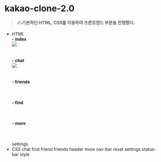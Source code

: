 # kakao-clone-2.0
>✍**기본적인 HTML, CSS를 이용하여 프론트엔드 부분을 진행했다.**
  * *HTML*
     <br>**- index**</br>
     ![](https://k.kakaocdn.net/dn/cIWuvd/btqyLJyomLW/8648o5aOwsH2F03ZtCUn1k/img.gif)
     <br></br>
    <br>**- chat**</br>
     ![](https://k.kakaocdn.net/dn/bFLI3O/btqyLKEe6KH/GbADfklKPzCP9BRIvZNHnK/img.gif)
    <br></br>
    <br>**- friends**</br>
    <br></br>
    <br>**- find**</br>
    <br></br>
    <br>**- more**</br>
    <br></br>
    <br>settings</br>
  * *CSS*
    chat
    find
    friend
    friends
    header
    more
    nav-bar
    reset
    settings
    status-bar
    style
